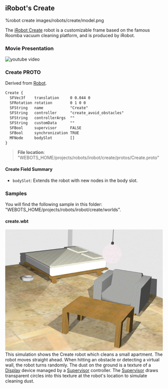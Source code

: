 ## iRobot's Create

%robot create images/robots/create/model.png

The [iRobot Create](http://www.irobot.com/About-iRobot/STEM/Create-2.aspx) robot is a customizable frame based on the famous Roomba vacuum cleaning platform, and is produced by iRobot.

### Movie Presentation

![youtube video](https://www.youtube.com/watch?v=dEgLYioQycA)

### Create PROTO

Derived from [Robot](../reference/robot.md).

```
Create {
  SFVec3f    translation     0 0.044 0
  SFRotation rotation        0 1 0 0
  SFString   name            "Create"
  SFString   controller      "create_avoid_obstacles"
  SFString   controllerArgs  ""
  SFString   customData      ""
  SFBool     supervisor      FALSE
  SFBool     synchronization TRUE
  MFNode     bodySlot        []
}
```

> **File location**: "WEBOTS\_HOME/projects/robots/irobot/create/protos/Create.proto"

#### Create Field Summary

- `bodySlot`: Extends the robot with new nodes in the body slot.

### Samples

You will find the following sample in this folder: "WEBOTS\_HOME/projects/robots/irobot/create/worlds".

#### create.wbt

![create.wbt.png](images/robots/create/create.wbt.png) This simulation shows the Create robot which cleans a small apartment.
The robot moves straight ahead.
When hitting an obstacle or detecting a virtual wall, the robot turns randomly.
The dust on the ground is a texture of a [Display](../reference/display.md) device managed by a [Supervisor](../reference/supervisor.md) controller.
The [Supervisor](../reference/supervisor.md) draws transparent circles into this texture at the robot's location to simulate cleaning dust.
